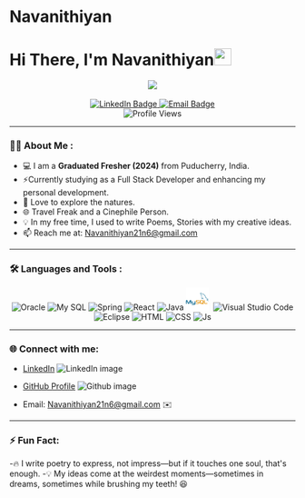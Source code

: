 # Navanithiyan
# Hi There, I'm Navanithiyan<img src="https://raw.githubusercontent.com/MartinHeinz/MartinHeinz/master/wave.gif" width="30px" height="30px" />

<p align="center">
  <img src="https://media.giphy.com/media/M9gbBd9nbDrOTu1Mqx/giphy.gif" width="100"/>
</p>

<p align="center">
  <a href="https://www.linkedin.com/in/navanithiyan/">
    <img src="https://img.shields.io/badge/LinkedIn-blue?style=for-the-badge&logo=linkedin&logoColor=white" alt="LinkedIn Badge"/>
  </a>
  <a href="mail to: Navanithiyan21n6@gmail.com">
    <img src="https://img.shields.io/badge/-Email-D14836?style=for-the-badge&logo=gmail&logoColor=white" alt="Email Badge"/>
  </a><br>
  <img src="https://komarev.com/ghpvc/?username=developermithu&label=Profile+Views&color=blue&style=plastic" alt="Profile Views"/>
</p>

---

### 👨‍💻 About Me :
- 💻 I am a **Graduated Fresher (2024)** from Puducherry, India.
- ⚡️Currently studying as a Full Stack Developer and enhancing my personal development.
- 🌱 Love to explore the natures.
- 🌐 Travel Freak and a Cinephile Person.
- 💡 In my free time, I used to write Poems, Stories with my creative ideas.
- 📫 Reach me at: Navanithiyan21n6@gmail.com

---

### :hammer_and_wrench: Languages and Tools :

<p align="center">
  <img src="https://img.shields.io/badge/Oracle-F80000?style=for-the-badge&logo=Oracle&logoColor=white" title="Oracle SQL" alt="Oracle" width="40" height="40"/>
  <img src="https://img.shields.io/badge/MySQL-005C84?style=for-the-badge&logo=mysql&logoColor=white" title="My SQL" alt="My SQL" width="40" height="40"/>
  <img src="https://img.shields.io/badge/Spring-6DB33F?style=for-the-badge&logo=spring&logoColor=white" title="SpringBoot" alt="Spring" width="40" height="40"/>
  <img src="https://img.shields.io/badge/React-20232A?style=for-the-badge&logo=react&logoColor=61DAFB" title="React Js" alt="React" width="40" height="40"/>
  <img src="https://img.shields.io/badge/Java-ED8B00?style=for-the-badge&logo=openjdk&logoColor=white" title="Java" alt="Java" width="40" height="40"/>
  <img src="https://github.com/devicons/devicon/blob/master/icons/mysql/mysql-original-wordmark.svg" title="MySQL" alt="MySQL" width="40" height="40"/>&nbsp;
  <img src="https://img.shields.io/badge/Visual_Studio_Code-0078D4?style=for-the-badge&logo=visual%20studio%20code&logoColor=white" title="VS Code" alt="Visual Studio Code" width="40" height="40"/>
  <img src="https://img.shields.io/badge/Eclipse-2C2255?style=for-the-badge&logo=eclipse&logoColor=white" title="Eclipse" alt="Eclipse" width="40" height="40"/>
  <img src="https://img.shields.io/badge/HTML5-E34F26?style=for-the-badge&logo=html5&logoColor=white" title="HTML5" alt="HTML" width="40" height="40"/>
  <img src="https://img.shields.io/badge/CSS3-1572B6?style=for-the-badge&logo=css3&logoColor=white" title="CSS3" alt="CSS" width="40" height="40"/>
  <img src="https://img.shields.io/badge/JavaScript-323330?style=for-the-badge&logo=javascript&logoColor=F7DF1E" title="Javascript" alt="Js" width="40" height="40"/>

</p>

---

### 🌐 Connect with me:

- [LinkedIn](https://www.linkedin.com/in/navanithiyan/) <img src="https://img.shields.io/badge/LinkedIn-0077B5?style=for-the-badge&logo=linkedin&logoColor=white" alt="LinkedIn image" />

- [GitHub Profile](https://github.com/Navanithiyan17) <img src="https://img.shields.io/badge/GitHub-100000?style=for-the-badge&logo=github&logoColor=white" alt="Github image" />

- Email: Navanithiyan21n6@gmail.com ✉️

---

### ⚡ Fun Fact:
 -🔥 I write poetry to express, not impress—but if it touches one soul, that's enough.
 -💡 My ideas come at the weirdest moments—sometimes in dreams, sometimes while brushing my teeth! 😆



